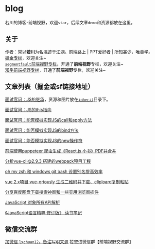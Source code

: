 # blog
若川的博客-前端视野，欢迎`star`，后续文章`demo`和资源都放在这里。

## 关于
作者：常以**若川**为名混迹于江湖。前端路上 | PPT爱好者 | 所知甚少，唯善学。<br>
[掘金专栏](https://juejin.im/user/57974dc55bbb500063f522fd/posts)，欢迎关注~<br>
[`segmentfault`前端视野专栏](https://segmentfault.com/blog/lxchuan12)，开通了**前端视野**专栏，欢迎关注~<br>
[知乎前端视野专栏](https://zhuanlan.zhihu.com/lxchuan12)，开通了**前端视野**专栏，欢迎关注~<br>


## 文章列表（掘金或sf链接地址）

[面试官问：JS的继承](https://juejin.im/post/5c433e216fb9a049c15f841b)，资源和图片放在[`inherit`](https://github.com/lxchuan12/blog/tree/master/inherit)目录下。

[面试官问：JS的this指向](https://juejin.im/post/5c0c87b35188252e8966c78a)

[面试官问：能否模拟实现JS的call和apply方法](https://juejin.im/post/5bf6c79bf265da6142738b29)

[面试官问：能否模拟实现JS的bind方法](https://juejin.im/post/5bec4183f265da616b1044d7)

[面试官问：能否模拟实现JS的new操作符](https://juejin.im/post/5bde7c926fb9a049f66b8b52)

[前端使用puppeteer 爬虫生成《React.js 小书》PDF并合并](https://juejin.im/post/5b86732451882542af1c8082)

[分析vue-cli@2.9.3 搭建的webpack项目工程](https://juejin.im/post/5b1df3d76fb9a01e6c0b439b)

[oh my zsh 和 windows git bash 设置别名提高效率](https://juejin.im/post/5b1408955188257d7541b07c)

[vue 2.x项目 vue-qriously 生成二维码并下载、cliploard复制粘贴](https://juejin.im/post/5afc0d3b6fb9a07a9d70858a)

[分享百度网盘下载搜索神器和一些实用浏览器插件](https://segmentfault.com/a/1190000015638797)

[JavaScript 对象所有API解析](https://segmentfault.com/a/1190000010753942)

[《JavaScript语言精粹 修订版》 读书笔记](https://segmentfault.com/a/1190000010313101)

## 微信交流群

[加微信 `lxchuan12`，备注写明来源](http://lxchuan12.github.io/posts/9ff79b23/wechat.png)
拉您进微信群【前端视野交流群】
